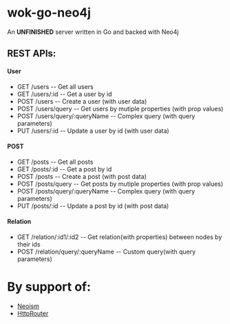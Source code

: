# wok-go-neo4j

An <strong>UNFINISHED</strong> server written in Go and backed with Neo4j

## REST APIs:
#### User
* GET  /users -- Get all users
* GET  /users/:id  -- Get a user by id
* POST /users -- Create a user (with user data)
* POST /users/query -- Get users by mutiple properties (with prop values)
* POST /users/query/:queryName -- Complex query (with query parameters)
* PUT  /users/:id -- Update a user by id (with user data)

#### POST
* GET  /posts -- Get all posts
* GET  /posts/:id -- Get a post by id
* POST /posts -- Create a post (with post data)
* POST /posts/query -- Get posts by mutiple properties (with prop values)
* POST /posts/query/:queryName -- Complex query (with query parameters)
* PUT  /posts/:id -- Update a post by id (with post data)

#### Relation
* GET  /relation/:id1/:id2 -- Get relation(with properties) between nodes by their ids 
* POST /relation/query/:queryName -- Custom query(with query parameters)



# By support of:

* [Neoism](https://github.com/jmcvetta/neoism)
* [HttpRouter](https://github.com/julienschmidt/httprouter)

